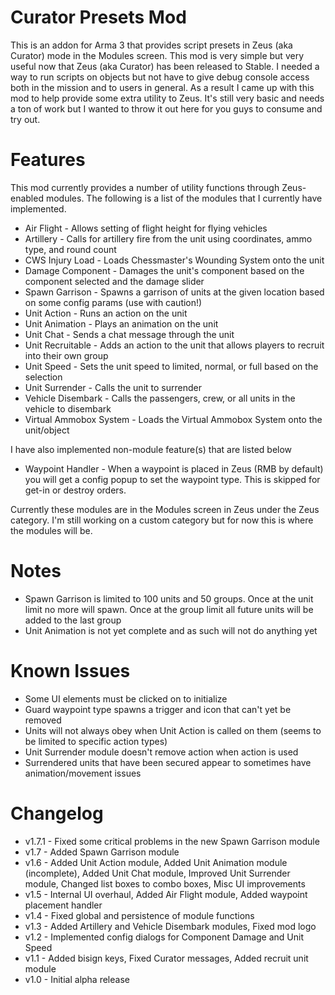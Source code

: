 Curator Presets Mod
===================

This is an addon for Arma 3 that provides script presets in Zeus (aka Curator) mode in the Modules screen. This mod is very simple but very useful now that Zeus (aka Curator) has been released to Stable. I needed a way to run scripts on objects but not have to give debug console access both in the mission and to users in general. As a result I came up with this mod to help provide some extra utility to Zeus. It's still very basic and needs a ton of work but I wanted to throw it out here for you guys to consume and try out.

Features
========

This mod currently provides a number of utility functions through Zeus-enabled modules. The following is a list of the modules that I currently have implemented.

-	Air Flight - Allows setting of flight height for flying vehicles
-	Artillery - Calls for artillery fire from the unit using coordinates, ammo type, and round count
-	CWS Injury Load - Loads Chessmaster's Wounding System onto the unit
-	Damage Component - Damages the unit's component based on the component selected and the damage slider
-	Spawn Garrison - Spawns a garrison of units at the given location based on some config params (use with caution!)
-	Unit Action - Runs an action on the unit
-	Unit Animation - Plays an animation on the unit
-	Unit Chat - Sends a chat message through the unit
-	Unit Recruitable - Adds an action to the unit that allows players to recruit into their own group
-	Unit Speed - Sets the unit speed to limited, normal, or full based on the selection
-	Unit Surrender - Calls the unit to surrender
-	Vehicle Disembark - Calls the passengers, crew, or all units in the vehicle to disembark
-	Virtual Ammobox System - Loads the Virtual Ammobox System onto the unit/object

I have also implemented non-module feature(s) that are listed below

-	Waypoint Handler - When a waypoint is placed in Zeus (RMB by default) you will get a config popup to set the waypoint type. This is skipped for get-in or destroy orders.

Currently these modules are in the Modules screen in Zeus under the Zeus category. I'm still working on a custom category but for now this is where the modules will be.

Notes
=====

-	Spawn Garrison is limited to 100 units and 50 groups. Once at the unit limit no more will spawn. Once at the group limit all future units will be added to the last group
-	Unit Animation is not yet complete and as such will not do anything yet

Known Issues
============

-	Some UI elements must be clicked on to initialize
-	Guard waypoint type spawns a trigger and icon that can't yet be removed
-	Units will not always obey when Unit Action is called on them (seems to be limited to specific action types)
-	Unit Surrender module doesn't remove action when action is used
-	Surrendered units that have been secured appear to sometimes have animation/movement issues

Changelog
==========

-	v1.7.1 - Fixed some critical problems in the new Spawn Garrison module
-	v1.7 - Added Spawn Garrison module
-	v1.6 - Added Unit Action module, Added Unit Animation module (incomplete), Added Unit Chat module, Improved Unit Surrender module, Changed list boxes to combo boxes, Misc UI improvements
-	v1.5 - Internal UI overhaul, Added Air Flight module, Added waypoint placement handler
-	v1.4 - Fixed global and persistence of module functions
-	v1.3 - Added Artillery and Vehicle Disembark modules, Fixed mod logo
-	v1.2 - Implemented config dialogs for Component Damage and Unit Speed
-	v1.1 - Added bisign keys, Fixed Curator messages, Added recruit unit module
-	v1.0 - Initial alpha release
